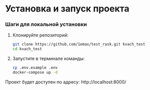 # Установка и запуск проекта

### Шаги для локальной установки

1. Клонируйте репозиторий:
   ```bash
   git clone https://github.com/1emax/test_rask.git kvach_test
   cd kvach_test
   ```
2. Запустите в терминале команды:
   ```bash
   cp .env.example .env
   docker-compose up -d
   ```

Проект будет доступен по адресу:
http://localhost:8000/